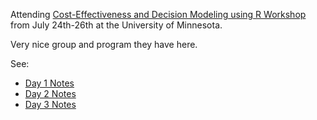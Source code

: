 Attending [Cost-Effectiveness and Decision Modeling using R Workshop](http://www.sph.umn.edu/events-calendar/decision-modeling-using-r-workshop/) from July 24th-26th at the University of Minnesota. 

Very nice group and program they have here.

See:
  * [Day 1 Notes](http://htmlpreview.github.io/?https://github.com/spgarbet/CostEffectivenessMN2018/master/Notes-Day1.html)
  * [Day 2 Notes](http://htmlpreview.github.io/?https://github.com/spgarbet/CostEffectivenessMN2018/master/Notes-Day2.html)
  * [Day 3 Notes](http://htmlpreview.github.io/?https://github.com/spgarbet/CostEffectivenessMN2018/master/Notes-Day3.html)


